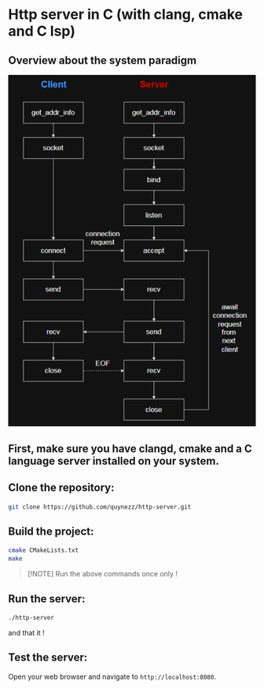 # Http server in C (with clang, cmake and C lsp)

## Overview about the system paradigm

![Socket design](./image/http-server-socket.png)

## First, make sure you have clangd, cmake and a C language server installed on your system.

## Clone the repository:

```bash
git clone https://github.com/quynezz/http-server.git
```

## Build the project:

```bash
cmake CMakeLists.txt
make
```

> [!NOTE] Run the above commands once only !

## Run the server:

```bash
./http-server
```

and that it !

## Test the server:

Open your web browser and navigate to `http://localhost:8080`.
